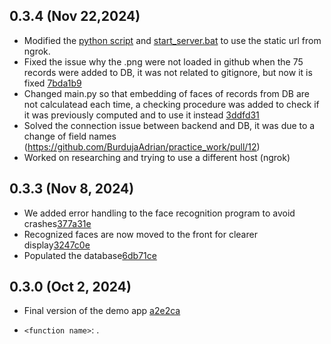 ## 0.3.4 (Nov 22,2024)

- Modified the [python script](https://github.com/BurdujaAdrian/practice_work/blob/main/user-app/pythonProject_Test-main/MainPage.py) and [start_server.bat](https://github.com/BurdujaAdrian/practice_work/blob/main/database/start_server.bat) to use the static url from ngrok.
- Fixed the issue why the .png were not loaded in github when the 75 records were added to DB, it was not related to gitignore, but now it is fixed [7bda1b9](https://github.com/BurdujaAdrian/practice_work/pull/15)
- Changed main.py so that embedding of faces of records from DB are not calculatead each time, a checking procedure was added to check if it was previously computed and to use it instead [3ddfd31](https://github.com/BurdujaAdrian/practice_work/pull/18)
- Solved the connection issue between backend and DB, it was due to a change of field names (https://github.com/BurdujaAdrian/practice_work/pull/12)
- Worked on researching and trying to use a different host (ngrok)

## 0.3.3 (Nov 8, 2024) 

- We added error handling to the face recognition program to avoid crashes[377a31e](https://github.com/BurdujaAdrian/practice_work/commit/377a31ea2a30695c200626a4da715e876625330e)
- Recognized faces are now moved to the front for clearer display[3247c0e](https://github.com/BurdujaAdrian/practice_work/commit/3247c0ea230979557098c5f3b83f47c15cb05958)
- Populated the database[6db71ce](https://github.com/BurdujaAdrian/practice_work/commit/6db71ce0063a5b1c528974817157eb331ba6a7d2)

## 0.3.0 (Oct 2, 2024) 

- Final version of the demo app [a2e2ca](https://github.com/BurdujaAdrian/practice_work/commit/a2e2ca41d149a99b5e19fb0419f9b3867c2ef853)


* `<function name>`: <changes to function>.



